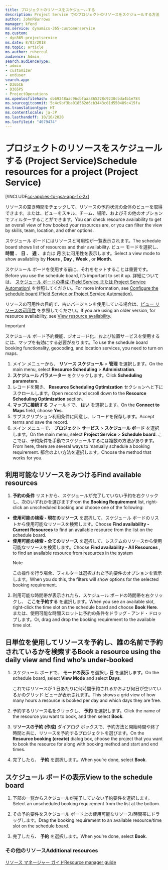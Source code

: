 ```yaml
---
title: プロジェクトのリソースをスケジュールする
description: Project Service でのプロジェクトのリソースをスケジュールする方法
author: JohnPBurrows
manager: kfend
ms.service: dynamics-365-customerservice
ms.custom:
- dyn365-projectservice
ms.date: 8/03/2018
ms.topic: article
ms.author: ruhercul
audience: Admin
search.audienceType:
- admin
- customizer
- enduser
search.app:
- D365CE
- D365PS
- ProjectOperations
ms.openlocfilehash: db69348aac96cbfaaa865228c9230cbda4b1e784
ms.sourcegitcommit: 5c4c9bf3ba018562d6cb3443c01d550489c415fa
ms.translationtype: HT
ms.contentlocale: ja-JP
ms.lasthandoff: 10/16/2020
ms.locfileid: "4079474"
---
```

# <a name="schedule-resources-for-a-project-project-service"></a><span data-ttu-id="799a7-103">プロジェクトのリソースをスケジュールする (Project Service)</span><span class="sxs-lookup"><span data-stu-id="799a7-103">Schedule resources for a project (Project Service)</span></span>

[!INCLUDE[cc-applies-to-psa-app-1x-2x](../includes/cc-applies-to-psa-app-1x-2x.md)]

<span data-ttu-id="799a7-104">リソースの空き時間をチェックして、リソースの予約状況の全体のビューを取得できます。または、ビューをスキル、チーム、場所、およびその他のオプションでフィルターすることができます。</span><span class="sxs-lookup"><span data-stu-id="799a7-104">You can check resource availability to get an overall view of how booked your resources are, or you can filter the view by skills, team, location, and other options.</span></span>  
  
<span data-ttu-id="799a7-105">スケジュール ボードにはリソースと可用性が一覧表示されます。</span><span class="sxs-lookup"><span data-stu-id="799a7-105">The schedule board shows list of resources and their availability.</span></span> <span data-ttu-id="799a7-106">ビュー モードを選択し、 **時間** 、 **日** 、 **週** 、または **月** 別に可用性を表示します。</span><span class="sxs-lookup"><span data-stu-id="799a7-106">Select a view mode to show availability by **Hours** , **Day** , **Week** , or **Month**.</span></span>  
  
<span data-ttu-id="799a7-107">スケジュール ボードを使用する前に、それをセットすることは重要です。</span><span class="sxs-lookup"><span data-stu-id="799a7-107">Before you use the schedule board, it’s important to set it up.</span></span> <span data-ttu-id="799a7-108">詳細については、 [スケジュール ボードの構成 (Field Service または Project Service Automation)](https://docs.microsoft.com/dynamics365/field-service/configure-schedule-board) を参照してください。</span><span class="sxs-lookup"><span data-stu-id="799a7-108">For more information, see [Configure the schedule board (Field Service or Project Service Automation)](https://docs.microsoft.com/dynamics365/field-service/configure-schedule-board).</span></span>
  
<span data-ttu-id="799a7-109">リソースの可用性の目的で、古いバージョンを使用している場合は、[ビュー リソースの可用性](../psa/view-resource-availability.md) を参照してください。</span><span class="sxs-lookup"><span data-stu-id="799a7-109">If you are using an older version, for resource availability, see [View resource availability](../psa/view-resource-availability.md).</span></span>  

> [!IMPORTANT]
>  <span data-ttu-id="799a7-110">スケジュール ボード予約機能、ジオコード化、および位置サービスを使用するには、マップを有効にする必要があります。</span><span class="sxs-lookup"><span data-stu-id="799a7-110">To use the schedule board booking functionality, geocoding, and location services, you need to turn on maps.</span></span>  
> 
> 1. <span data-ttu-id="799a7-111">メイン メニューから、 **リソース スケジュール** > **管理** を選択します。</span><span class="sxs-lookup"><span data-stu-id="799a7-111">On the main menu, select **Resource Scheduling** > **Administration**.</span></span>  
> 2. <span data-ttu-id="799a7-112">**スケジュール パラメーター** をクリックします。</span><span class="sxs-lookup"><span data-stu-id="799a7-112">Click **Scheduling parameters**.</span></span>  
> 3. <span data-ttu-id="799a7-113">レコードを開き、 **Resource Scheduling Optimization** セクションへと下にスクロールします。</span><span class="sxs-lookup"><span data-stu-id="799a7-113">Open record and scroll down to the **Resource Scheduling Optimization** section.</span></span>  
> 4. <span data-ttu-id="799a7-114">**マップに接続する** フィールドで、 **はい** を選択します。</span><span class="sxs-lookup"><span data-stu-id="799a7-114">On the **Connect to Maps** field, choose **Yes**.</span></span>  
> 5. <span data-ttu-id="799a7-115">サブスクリプション利用条件に同意し、レコードを保存します。</span><span class="sxs-lookup"><span data-stu-id="799a7-115">Accept terms and save the record.</span></span>  
> 6. <span data-ttu-id="799a7-116">メイン メニューで、 **プロジェクト サービス** > **スケジュール ボード** を選択します。</span><span class="sxs-lookup"><span data-stu-id="799a7-116">On the main menu, select **Project Service** > **Schedule board**.</span></span> <span data-ttu-id="799a7-117">ここでは、予約条件を手動でスケジュールするには複数の方法があります。</span><span class="sxs-lookup"><span data-stu-id="799a7-117">From here, there are several ways to manually schedule a booking requirement.</span></span> <span data-ttu-id="799a7-118">都合のよい方法を選択します。</span><span class="sxs-lookup"><span data-stu-id="799a7-118">Choose the method that works for you.</span></span>
  
## <a name="find-available-resources"></a><span data-ttu-id="799a7-119">利用可能なリソースをみつける</span><span class="sxs-lookup"><span data-stu-id="799a7-119">Find available resources</span></span>

1.  <span data-ttu-id="799a7-120">**予約の条件** リストから、スケジュールが完了していない予約を右クリックし、次のいずれかを選びます:</span><span class="sxs-lookup"><span data-stu-id="799a7-120">From the **Booking Requirement** list, right-click an unscheduled booking and choose one of the following:</span></span>  
  
- <span data-ttu-id="799a7-121">**使用可能の検索 - 現在のリソース** を選択して、スケジュール ボードのリストから使用可能なリソースを検索します。</span><span class="sxs-lookup"><span data-stu-id="799a7-121">Choose **Find availability - Current Resources** to find an available resource from the list on the schedule board.</span></span>  
- <span data-ttu-id="799a7-122">**使用可能の検索 - 全てのリソース** を選択して、システムのリソースから使用可能なリソースを検索します。</span><span class="sxs-lookup"><span data-stu-id="799a7-122">Choose **Find availability - All Resources** , to find an available resource from resources in the system</span></span>  
   > [!NOTE]
   >  <span data-ttu-id="799a7-123">この操作を行う場合、フィルターは選択された予約要件のオプションを表示します。</span><span class="sxs-lookup"><span data-stu-id="799a7-123">When you do this, the filters will show options for the selected booking requirement.</span></span>  
  
2. <span data-ttu-id="799a7-124">利用可能な時間帯が表示されたら、スケジュール ボードの時間帯を右クリックし、 **ここを予約する** を選択します。</span><span class="sxs-lookup"><span data-stu-id="799a7-124">When you see an available slot, right-click the time slot on the schedule board and choose **Book Here**.</span></span> <span data-ttu-id="799a7-125">または、使用可能な時間スロットに予約の条件をドラッグ・アンド・ドロップします。</span><span class="sxs-lookup"><span data-stu-id="799a7-125">Or, drag and drop the booking requirement to the available time slot.</span></span>  
  

## <a name="book-a-resource-using-the-daily-view-and-find-whos-under-booked"></a><span data-ttu-id="799a7-126">日単位を使用してリソースを予約し、誰の名前で予約されているかを検索する</span><span class="sxs-lookup"><span data-stu-id="799a7-126">Book a resource using the daily view and find who’s under-booked</span></span>
  
1.  <span data-ttu-id="799a7-127">スケジュール ボードで、 **モードの表示** を選択し **日** を選択します。</span><span class="sxs-lookup"><span data-stu-id="799a7-127">On the schedule board, select **View Mode** and select **Days**.</span></span>  
  
    <span data-ttu-id="799a7-128">これではリソースが 1 日あたりに何時間予約されるかおよび何日が空いているかのグリッド ビューが表示されます。</span><span class="sxs-lookup"><span data-stu-id="799a7-128">This shows a grid view of how many hours a resource is booked per day and which days they are free.</span></span>  
  
2.  <span data-ttu-id="799a7-129">予約するリソース名をクリックし、 **予約** を選択します。</span><span class="sxs-lookup"><span data-stu-id="799a7-129">Click the name of the resource you want to book, and then select **Book**.</span></span>  
  
3.  <span data-ttu-id="799a7-130">**リソースの予約 (作成)** ダイアログ ボックスで、予約方法と開始時間や終了時間と共に、リソースを予約するプロジェクトを選びます。</span><span class="sxs-lookup"><span data-stu-id="799a7-130">On the **Resource booking (create)** dialog box, choose the project that you want to book the resource for along with booking method and start and end times.</span></span>  
  
4.  <span data-ttu-id="799a7-131">完了したら、 **予約** を選択します。</span><span class="sxs-lookup"><span data-stu-id="799a7-131">When you’re done, select **Book**.</span></span>  
  
## <a name="view-to-the-schedule-board"></a><span data-ttu-id="799a7-132">スケジュール ボードの表示</span><span class="sxs-lookup"><span data-stu-id="799a7-132">View to the schedule board</span></span>
  
1.  <span data-ttu-id="799a7-133">下部の一覧からスケジュールが完了していない予約要件を選択します。</span><span class="sxs-lookup"><span data-stu-id="799a7-133">Select an unscheduled booking requirement from the list at the bottom.</span></span>  
  
2.  <span data-ttu-id="799a7-134">その予約要件をスケジュール ボード上の使用可能なリソース/時間帯にドラッグします。</span><span class="sxs-lookup"><span data-stu-id="799a7-134">Drag the booking requirement to an available resource/time slot on the schedule board.</span></span>  
  
3.  <span data-ttu-id="799a7-135">完了したら、 **予約** を選択します。</span><span class="sxs-lookup"><span data-stu-id="799a7-135">When you're done, select **Book**.</span></span>  
  
### <a name="additional-resources"></a><span data-ttu-id="799a7-136">その他のリソース</span><span class="sxs-lookup"><span data-stu-id="799a7-136">Additional resources</span></span>  
 [<span data-ttu-id="799a7-137">リソース マネージャー ガイド</span><span class="sxs-lookup"><span data-stu-id="799a7-137">Resource manager guide</span></span>](../psa/resource-manager-guide.md)
